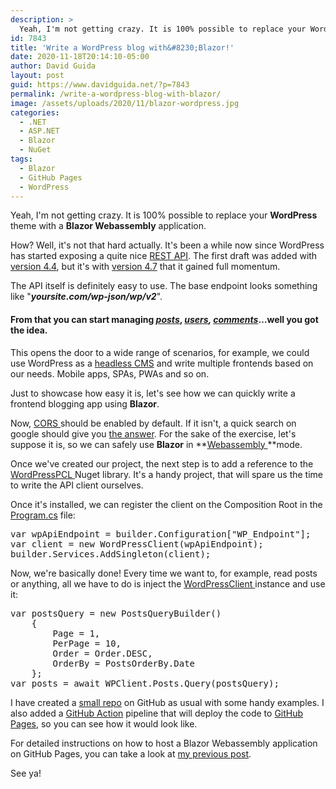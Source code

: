 ```yaml
---
description: >
  Yeah, I'm not getting crazy. It is 100% possible to replace your WordPress theme with a Blazor Webassembly application. Find out how!
id: 7843
title: 'Write a WordPress blog with&#8230;Blazor!'
date: 2020-11-18T20:14:10-05:00
author: David Guida
layout: post
guid: https://www.davidguida.net/?p=7843
permalink: /write-a-wordpress-blog-with-blazor/
image: /assets/uploads/2020/11/blazor-wordpress.jpg
categories:
  - .NET
  - ASP.NET
  - Blazor
  - NuGet
tags:
  - Blazor
  - GitHub Pages
  - WordPress
---
```

Yeah, I'm not getting crazy. It is 100% possible to replace your **WordPress** theme with a **Blazor Webassembly** application.

How? Well, it's not that hard actually. It's been a while now since WordPress has started exposing a quite nice <a href="https://developer.wordpress.org/rest-api/" target="_blank" rel="noreferrer noopener">REST API</a>. The first draft was added with <a href="https://wordpress.org/support/wordpress-version/version-4-4/#for-developers" target="_blank" rel="noreferrer noopener">version 4.4</a>, but it's with <a href="https://wordpress.org/support/wordpress-version/version-4-7/#rest-api-content-endpoints" target="_blank" rel="noreferrer noopener">version 4.7</a> that it gained full momentum.

The API itself is definitely easy to use. The base endpoint looks something like "_**yoursite.com/wp-json/wp/v2**_".

#### From that you can start managing _<a href="https://wordpress.org/news/wp-json/wp/v2/posts/" target="_blank" rel="noreferrer noopener">posts</a>_, _<a href="https://wordpress.org/news/wp-json/wp/v2/users/" target="_blank" rel="noreferrer noopener">users</a>, <a href="https://wordpress.org/news/wp-json/wp/v2/users/" target="_blank" rel="noreferrer noopener">comments</a>_&#8230;well you got the idea.

This opens the door to a wide range of scenarios, for example, we could use WordPress as a <a href="https://en.wikipedia.org/wiki/Headless_content_management_system" target="_blank" rel="noreferrer noopener">headless CMS</a> and write multiple frontends based on our needs. Mobile apps, SPAs, PWAs and so on.

Just to showcase how easy it is, let's see how we can quickly write a frontend blogging app using **Blazor**.

Now, <a href="https://en.wikipedia.org/wiki/Cross-origin_resource_sharing" target="_blank" rel="noreferrer noopener">CORS </a>should be enabled by default. If it isn't, a quick search on google should give you <a href="https://www.google.com/search?q=wordpress+rest+api+enable+cors" target="_blank" rel="noreferrer noopener">the answer</a>. For the sake of the exercise, let's suppose it is, so we can safely use **Blazor** in **<a href="https://docs.microsoft.com/en-us/aspnet/core/blazor/hosting-models?view=aspnetcore-5.0&WT.mc_id=DOP-MVP-5003878#blazor-webassembly" target="_blank" rel="noreferrer noopener">Webassembly </a>**mode.

Once we've created our project, the next step is to add a reference to the <a href="https://github.com/wp-net/WordPressPCL" target="_blank" rel="noreferrer noopener">WordPressPCL </a>Nuget library. It's a handy project, that will spare us the time to write the API client ourselves.

Once it's installed, we can register the client on the Composition Root in the <a href="https://github.com/mizrael/BlazorWPBlog/blob/develop/src/BlazorWPBlog.UI/Program.cs" target="_blank" rel="noreferrer noopener">Program.cs</a> file:

<pre class="EnlighterJSRAW" data-enlighter-language="csharp" data-enlighter-theme="" data-enlighter-highlight="" data-enlighter-linenumbers="" data-enlighter-lineoffset="" data-enlighter-title="" data-enlighter-group="">var wpApiEndpoint = builder.Configuration["WP_Endpoint"];
var client = new WordPressClient(wpApiEndpoint);
builder.Services.AddSingleton(client);</pre>

Now, we're basically done! Every time we want to, for example, read posts or anything, all we have to do is inject the <a href="https://github.com/wp-net/WordPressPCL/blob/master/WordPressPCL/WordPressClient.cs" target="_blank" rel="noreferrer noopener">WordPressClient </a>instance and use it:

<pre class="EnlighterJSRAW" data-enlighter-language="generic" data-enlighter-theme="" data-enlighter-highlight="" data-enlighter-linenumbers="" data-enlighter-lineoffset="" data-enlighter-title="" data-enlighter-group="">var postsQuery = new PostsQueryBuilder()
    {
        Page = 1,
        PerPage = 10,
        Order = Order.DESC,
        OrderBy = PostsOrderBy.Date
    };
var posts = await WPClient.Posts.Query(postsQuery);</pre>

I have created a <a href="https://github.com/mizrael/BlazorWPBlog" target="_blank" rel="noreferrer noopener">small repo</a> on GitHub as usual with some handy examples. I also added a <a href="https://github.com/mizrael/BlazorWPBlog/blob/develop/.github/workflows/gh-pages.yml" target="_blank" rel="noreferrer noopener">GitHub Action</a> pipeline that will deploy the code to <a href="https://mizrael.github.io/BlazorWPBlog/" target="_blank" rel="noreferrer noopener">GitHub Pages</a>, so you can see how it would look like. 

For detailed instructions on how to host a Blazor Webassembly application on GitHub Pages, you can take a look at <a href="https://www.davidguida.net/how-to-deploy-blazor-webassembly-on-github-pages-using-github-actions/" target="_blank" rel="noreferrer noopener">my previous post</a>.

See ya!

<div class="post-details-footer-widgets">
</div>